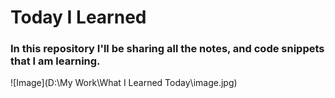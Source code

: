 # Today I Learned

### In this repository I'll be sharing all the notes, and code snippets that I am learning.

![Image](D:\My Work\What I Learned Today\image.jpg)